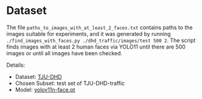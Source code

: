 # Dataset
The file `paths_to_images_with_at_least_2_faces.txt` contains paths to the images suitable for experiments,
and it was generated by running `./find_images_with_faces.py ./dhd_traffic/images/test 500 2`.
The script finds images with at least 2 human faces via YOLO11 until there are 500 images or until all images have been checked.

Details:
- Dataset: [TJU-DHD](https://github.com/tjubiit/TJU-DHD)
- Chosen Subset: test set of TJU-DHD-traffic
- Model: [yolov11n-face.pt](https://github.com/akanametov/yolo-face)
